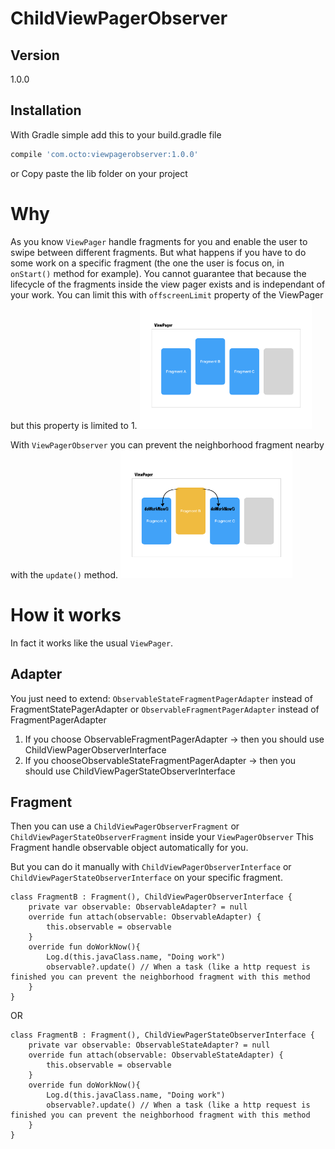 # ChildViewPagerObserver

## Version
1.0.0  
## Installation

With Gradle simple add this to your build.gradle file
```sh
compile 'com.octo:viewpagerobserver:1.0.0'
```
or  Copy paste the lib folder on your project

# Why
As you know `ViewPager` handle fragments for you and enable the user to swipe between different fragments.
But what happens if you have to do some work on a specific fragment (the one the user is focus on, in `onStart()` method for example).
You cannot guarantee that because the lifecycle of the fragments inside the view pager exists and is independant of your work. You can limit this with `offscreenLimit` property of the ViewPager but this property is limited to 1.
<img src="https://raw.githubusercontent.com/octo-technology/viewpagerobserver/master/images/classicviewpager.png" width="275" /> 

With `ViewPagerObserver` you can prevent the neighborhood fragment nearby with the `update()` method.
<img src="https://raw.githubusercontent.com/octo-technology/viewpagerobserver/master/images/viewpagerobserver.png" width="275" />

# How it works
In fact it works like the usual `ViewPager`.

## Adapter
You just need to extend:
 `ObservableStateFragmentPagerAdapter` instead of FragmentStatePagerAdapter
or `ObservableFragmentPagerAdapter` instead of FragmentPagerAdapter
1. If you choose ObservableFragmentPagerAdapter -> then you should use ChildViewPagerObserverInterface
2. If you chooseObservableStateFragmentPagerAdapter -> then you should use ChildViewPagerStateObserverInterface

## Fragment
Then you can use a `ChildViewPagerObserverFragment` or `ChildViewPagerStateObserverFragment` inside your `ViewPagerObserver` 
This Fragment handle observable object automatically for you.

But you can do it manually with `ChildViewPagerObserverInterface` or `ChildViewPagerStateObserverInterface` on your specific fragment.
```
class FragmentB : Fragment(), ChildViewPagerObserverInterface {  
    private var observable: ObservableAdapter? = null  
	override fun attach(observable: ObservableAdapter) {  
        this.observable = observable  
    }    
    override fun doWorkNow(){  
        Log.d(this.javaClass.name, "Doing work")
        observable?.update() // When a task (like a http request is finished you can prevent the neighborhood fragment with this method
    }  
}
```

OR

```
class FragmentB : Fragment(), ChildViewPagerStateObserverInterface {  
    private var observable: ObservableStateAdapter? = null  
    override fun attach(observable: ObservableStateAdapter) {  
        this.observable = observable  
    }   
    override fun doWorkNow(){  
        Log.d(this.javaClass.name, "Doing work")
        observable?.update() // When a task (like a http request is finished you can prevent the neighborhood fragment with this method
    }   
}
```
